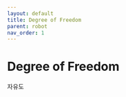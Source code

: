 ```yaml
---
layout: default
title: Degree of Freedom
parent: robot
nav_order: 1
---
```


# Degree of Freedom

자유도
